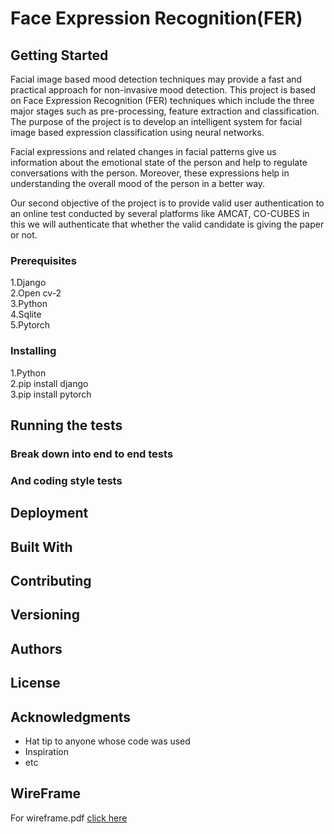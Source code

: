 # **Face Expression Recognition(FER)** 


## Getting Started
Facial image based mood detection techniques may provide a fast and practical approach for non-invasive mood detection. 
This project is based on Face Expression Recognition (FER) techniques which include the three major stages such as pre-processing, feature extraction and classification. 
The purpose of the project is to develop an intelligent system for facial image based expression classification using neural networks.

Facial expressions and related changes in facial patterns give us information about the emotional state of the person and help to regulate conversations with the person. 
Moreover, these expressions help in understanding the overall mood of the person in a better way.

Our second objective of the project is to provide valid user authentication to an online test conducted by several platforms like AMCAT, CO-CUBES in this we will authenticate that whether the valid candidate is giving the paper or not.

### Prerequisites

1.Django <br />
2.Open cv-2<br />
3.Python<br />
4.Sqlite<br />
5.Pytorch<br />

### Installing

1.Python <br />
2.pip install django<br />
3.pip install pytorch<br />

## Running the tests


### Break down into end to end tests


### And coding style tests


## Deployment


## Built With


## Contributing

## Versioning

## Authors

## License


## Acknowledgments

* Hat tip to anyone whose code was used
* Inspiration
* etc

## WireFrame

For wireframe.pdf [click here](https://github.com/sitanshu-cse10/Facial_Recognition_amcat_secruity/blob/master/docs/Wireframe/wireframe.pdf)
